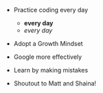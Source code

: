 + Practice coding every day
  + **every day**
  + *every day*
+ Adopt a Growth Mindset
+ Google more effectively
+ Learn by making mistakes

+ Shoutout to Matt and Shaina!
